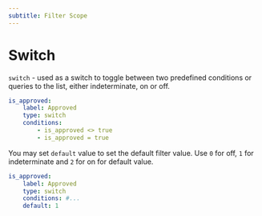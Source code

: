 ```yaml
---
subtitle: Filter Scope
---
```

# Switch

`switch` - used as a switch to toggle between two predefined conditions or queries to the list, either indeterminate, on or off.

```yaml
is_approved:
    label: Approved
    type: switch
    conditions:
        - is_approved <> true
        - is_approved = true
```

You may set `default` value to set the default filter value. Use `0` for off, `1` for indeterminate and `2` for on for default value.

```yaml
is_approved:
    label: Approved
    type: switch
    conditions: #...
    default: 1
```
